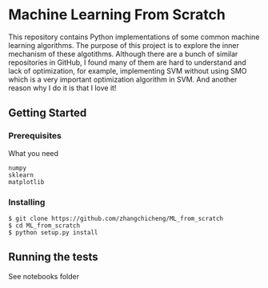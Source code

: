 # Machine Learning From Scratch
This repository contains Python implementations of some common machine learning algorithms. The purpose of this project is to explore the inner mechanism of these algotithms. Although there are a bunch of similar repositories in GitHub, I found many of them are hard to understand and lack of optimization, for example, implementing SVM without using SMO which is a very important optimization algorithm in SVM. And another reason why I do it is that I love it!

## Getting Started

### Prerequisites

What you need

```
numpy
sklearn
matplotlib
```

### Installing


```
$ git clone https://github.com/zhangchicheng/ML_from_scratch
$ cd ML_from_scratch
$ python setup.py install
```

## Running the tests
See notebooks folder
